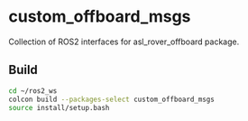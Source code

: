 # custom_offboard_msgs
Collection of ROS2 interfaces for asl_rover_offboard package.

## Build
```bash
cd ~/ros2_ws
colcon build --packages-select custom_offboard_msgs
source install/setup.bash

